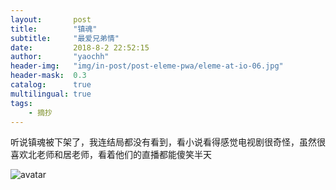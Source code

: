 ```yaml
---
layout:       post
title:        "镇魂"
subtitle:     "最爱兄弟情"
date:         2018-8-2 22:52:15
author:       "yaochh"
header-img:   "img/in-post/post-eleme-pwa/eleme-at-io-06.jpg"
header-mask:  0.3
catalog:      true
multilingual: true
tags:
    - 摘抄
---
```


听说镇魂被下架了，我连结局都没有看到，看小说看得感觉电视剧很奇怪，虽然很喜欢北老师和居老师，看着他们的直播都能傻笑半天

![avatar](img/in-post/2018-08-04-01.jpg)